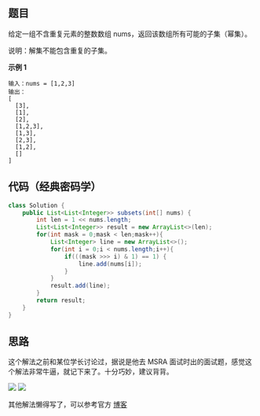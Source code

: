 ## 题目
给定一组不含重复元素的整数数组 nums，返回该数组所有可能的子集（幂集）。

说明：解集不能包含重复的子集。

**示例 1**
```
输入：nums = [1,2,3]
输出：
[
  [3],
  [1],
  [2],
  [1,2,3],
  [1,3],
  [2,3],
  [1,2],
  []
]
```

## 代码（经典密码学）
```Java
class Solution {
    public List<List<Integer>> subsets(int[] nums) {
        int len = 1 << nums.length;
        List<List<Integer>> result = new ArrayList<>(len);
        for(int mask = 0;mask < len;mask++){
            List<Integer> line = new ArrayList<>();
            for(int i = 0;i < nums.length;i++){
                if(((mask >>> i) & 1) == 1) {
                    line.add(nums[i]);
                }
            }
            result.add(line);
        }
        return result;
    }
}
```

## 思路

这个解法之前和某位学长讨论过，据说是他去 MSRA 面试时出的面试题，感觉这个解法非常牛逼，就记下来了。十分巧妙，建议背背。

![](static/78_1.png)
![](static/78_2.png)

其他解法懒得写了，可以参考官方 [博客](https://leetcode-cn.com/problems/subsets/solution/zi-ji-by-leetcode/)